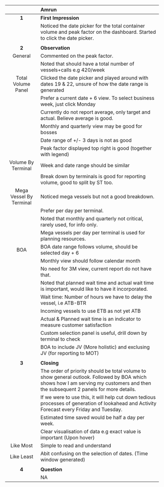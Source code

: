 |         |      Amrun  |
| :---:                     |:----              |
|**1**                    | **First Impression**  |
|                         | Noticed the date picker for the total container volume and peak factor on the dashboard. Started to click the date picker. |
|                         | |
|**2**                    | **Observation** |
| General                 | Commented on the peak factor. |
|                         | Noted that should have a total number of vessels+calls e.g 420/week |
| Total Volume Panel      | Clicked the date picker and played around with dates 19 & 22, unsure of how the date range is generated |
|                         | Prefer a current date + 6 view. To select business week, just click Monday |
|                         | Currently do not report average, only target and actual. Believe average is good. |
|                         | Monthly and quarterly view may be good for bosses|
|                         | Date range of +/- 3 days is not as good |
|                         | Peak factor displayed top right is good (together with legend) |
| Volume By Terminal      | Week and date range should be similar |
|                          | Break down by terminals is good for reporting volume, good to split by ST too. |
| Mega Vessel By Terminal  | Noticed mega vessels but not a good breakdown. |
|                          | Prefer per day per terminal. |
|                          | Noted that monthly and quarterly not critical, rarely used, for info only.  |
|                          | Mega vessels per day per terminal is used for planning resources. |
| BOA                      | BOA date range follows volume, should be selected day + 6|
|                          | Monthly view should follow calendar month |
|                          | No need for 3M view, current report do not have that. |
|                          | Noted that planned wait time and actual wait time is important, would like to have it incorporated. |
|                          | Wait time: Number of hours we have to delay the vessel, i.e ATB-BTR |
|                          | Incoming vessels to use ETB as not yet ATB |
|                          | Actual & Planned wait time is an indicator to measure customer satisfaction |
|                          | Custom selection panel is useful, drill down by terminal to check |
|                          | BOA to include JV (More holistic) and exclusing JV (for reporting to MOT) |
|                         | |
|**3**                      | **Closing** |
| | The order of priority should be total volume to show general outlook. Followed by BOA which shows how I am serving my customers and then the subsequent 2 panels for more details. |
| | If we were to use this, it will help cut down tedious processes of generation of lookahead and Activity Forecast every Friday and Tuesday. |
| | Estimated time saved would be half a day per week. |
| | Clear visualisation of data e.g exact value is important (Upon hover) |
|Like Most | Simple to read and understand  |
|Like Least |  Abit confusing on the selection of dates. (Time window generated) |
|                         | |
|**4**   | **Question** |
| | NA |

